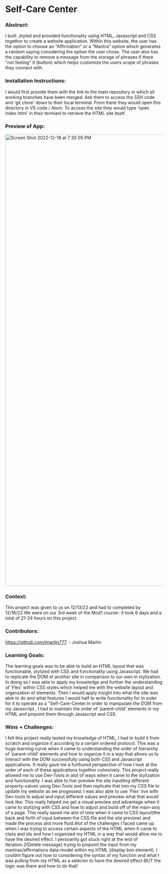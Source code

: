 # Self-Care Center 

### Abstract:
[//]: <> (Briefly describe what you built and its features. What problem is the app solving? How does this application solve that problem?)

 I built ,styled and provided functionality using HTML, Javascript and CSS togethor to create a website application. Within this website, the user has the option to choose an "Affirmation" or a "Mantra" option which generates a random saying considering the option the user chose. The user also has the capability to remove a message from the storage of phrases if there "not feeling" it (button) which helps customize the users scope of phrases they connect with.

### Installation Instructions:
[//]: <> (What steps does a person have to take to get your app cloned down and running?)

 I would first provide them with the link to the main repository in which all working branches have been merged. Ask them to access the SSH code and 'git clone' down to their local terminal. From there they would open this directory in VS code / Atom. To access the site they would type  'open index.html' in their termianl to retrieve the HTML site itself. 

### Preview of App:
[//]: <> (Provide ONE gif or screenshot of your application - choose the "coolest" piece of functionality to show off.)

<img width="1440" alt="Screen Shot 2022-12-18 at 7 30 05 PM" src="https://user-images.githubusercontent.com/76410246/208336425-b7a5c58c-8996-4e2f-af4b-cd9f70bd5a55.png">

### Context:
[//]: <> (Give some context for the project here. How long did you have to work on it? How far into the Turing program are you?)

This project was given to us on 12/13/22 and had to completed by 12/18/22.We were on our 3rd week of the Mod1 course- it took 6 days and a total of 21-24 hours on this project. 

### Contributors:
[//]: <> (Who worked on this application? Link to their GitHubs.)

https://github.com/jmartin777. - Joshua Martin

### Learning Goals:
[//]: <> (What were the learning goals of this project? What tech did you work with?)

The learning goals was to be able to build an HTML layout that was functionable, stylized with CSS and functionality using Javascript. We had to replicate the DOM of another site in comparison to our own in stylization. In doing so I was able to apply my knowledge and further the understanding of 'Flex' within CSS styles which helped me with the website layout and organzation of elements. Then I would apply insight into what the site was able to do and what features I would half to write functionality for in order for it to operate as a "Self-Care-Center.In order to manipulate the DOM from my Javascript , I had to maintain the order of 'parent-child' elements in my HTML and pinpoint them through Javascript and CSS. 

### Wins + Challenges:
[//]: <> (What are 2-3 wins you have from this project? What were some challenges you faced - and how did you get over them?)

I felt this project really tested my knowledge of HTML, I had to build it from scratch and organize it according to a certain ordered protocol. This was a huge learning curve when it came to understanding the order of hierarchy of 'parent-child' elements and how to organize it in a way that allows us to interact with the DOM successfully using both CSS and Javascript applications. It really gave me a furthured perspective of how I look at the order of each of these applications togethor cohesively. This project really allowed me to use Dev-Tools in alot of ways when it came to the stylization and functionality. I was able to live-preview the site inputting different property-values using Dev-Tools and then replicate that into my CSS file to update my website as we progessed. I was also able to use 'Flex' live with Dev-tools to adjust and input different values and preview what that would look like. This really helped me get a visual preview and advantage when it came to stylizing with CSS and how to adjust and build off of the main-axis of a page. This really saved me alot of time when it came to CSS layout(the back and forth of input between the CSS.file and the site preview) and made the process alot more fluid.Alot of the challenges I faced came up when I was trying to access certain aspects of the HTML when it came to class and ids and how I organized my HTML in a way that would allow me to have the desired effect. I persoanlly got stuck right at the end of Iteration.2(Delete message) trying to pinpoint the input from my mantras/affirmations data-model within my HTML (display box element). I couldnt figure out how to considering the syntax of my function and what I was pulling from my HTML as a selector to have the desired effect-BUT the logic was there and how to do that!

